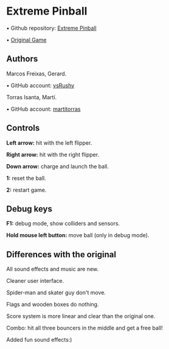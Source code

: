 ﻿# Extreme Pinball

• Github repository: [Extreme Pinball](https://github.com/martitorras/Pinball)

• [Original Game](https://www.classicgame.com/game/Extreme+Pinball)

## Authors

Marcos Freixas, Gerard.

• GitHub account: [vsRushy](https://github.com/vsRushy)

Torras Isanta, Martí.

• GitHub account: [martitorras](https://github.com/martitorras)

## Controls

**Left arrow:** hit with the left flipper.

**Right arrow:** hit with the right flipper.

**Down arrow:** charge and launch the ball.

**1:** reset the ball.

**2:** restart game.

## Debug keys

**F1:** debug mode, show colliders and sensors.

**Hold mouse left button:** move ball (only in debug mode).

## Differences with the original

All sound effects and music are new.

Cleaner user interface.

Spider-man and skater guy don't move.

Flags and wooden boxes do nothing.

Score system is more linear and clear than the original one.

Combo: hit all three bouncers in the middle and get a free ball!

Added fun sound effects:)
